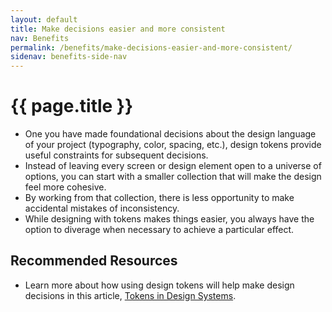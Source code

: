 ```yaml
---
layout: default
title: Make decisions easier and more consistent
nav: Benefits
permalink: /benefits/make-decisions-easier-and-more-consistent/
sidenav: benefits-side-nav
---
```

# {{ page.title }}

- One you have made foundational decisions about the design language of your project (typography, color, spacing, etc.), design tokens provide useful constraints for subsequent decisions.
- Instead of leaving every screen or design element open to a universe of options, you can start with a smaller collection that will make the design feel more cohesive.
- By working from that collection, there is less opportunity to make accidental mistakes of inconsistency.
- While designing with tokens makes things easier, you always have the option to diverage when necessary to achieve a particular effect.

## Recommended Resources
- Learn more about how using design tokens will help make design decisions in this article, [Tokens in Design Systems](https://medium.com/eightshapes-llc/tokens-in-design-systems-25dd82d58421).